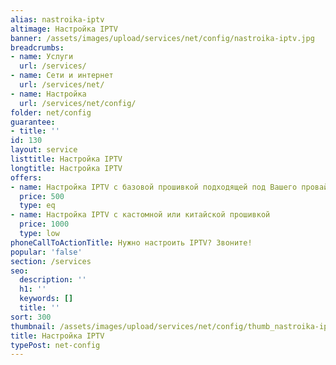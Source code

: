 ```yaml
---
alias: nastroika-iptv
altimage: Настройка IPTV
banner: /assets/images/upload/services/net/config/nastroika-iptv.jpg
breadcrumbs:
- name: Услуги
  url: /services/
- name: Сети и интернет
  url: /services/net/
- name: Настройка
  url: /services/net/config/
folder: net/config
guarantee:
- title: ''
id: 130
layout: service
listtitle: Настройка IPTV
longtitle: Настройка IPTV
offers:
- name: Настройка IPTV с базовой прошивкой подходящей под Вашего провайдера
  price: 500
  type: eq
- name: Настройка IPTV с кастомной или китайской прошивкой
  price: 1000
  type: low
phoneCallToActionTitle: Нужно настроить IPTV? Звоните!
popular: 'false'
section: /services
seo:
  description: ''
  h1: ''
  keywords: []
  title: ''
sort: 300
thumbnail: /assets/images/upload/services/net/config/thumb_nastroika-iptv.jpg
title: Настройка IPTV
typePost: net-config
---
```

